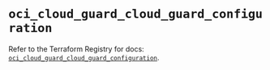 # `oci_cloud_guard_cloud_guard_configuration`

Refer to the Terraform Registry for docs: [`oci_cloud_guard_cloud_guard_configuration`](https://registry.terraform.io/providers/oracle/oci/7.19.0/docs/resources/cloud_guard_cloud_guard_configuration).
